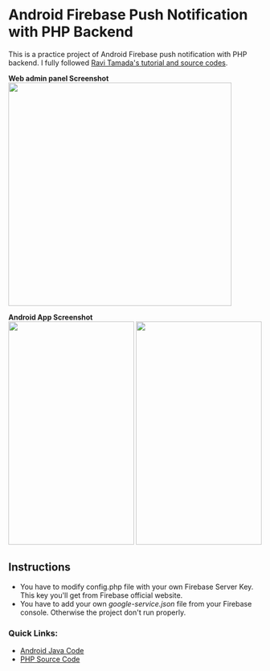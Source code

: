 # Android Firebase Push Notification with PHP Backend

This is a practice project of Android Firebase push notification with PHP backend.
I fully followed [Ravi Tamada's tutorial and source codes](http://www.androidhive.info/2012/10/android-push-notifications-using-google-cloud-messaging-gcm-php-and-mysql/).

**Web admin panel Screenshot**<br>
<img src="https://raw.githubusercontent.com/hasancse91/Android-Firebase-Notification/master/data/admin_panel.png" height="444" />

**Android App Screenshot**<br>
<img src="https://raw.githubusercontent.com/hasancse91/Android-Firebase-Notification/master/data/screen1.png" width="250" height="444" />        <img src="https://raw.githubusercontent.com/hasancse91/Android-Firebase-Notification/master/data/screen2.png" width="250" height="444" />

## Instructions
- You have to modify config.php file with your own Firebase Server Key. This key you'll get from Firebase official website.
- You have to add your own *google-service.json* file from your Firebase console. Otherwise the project don't run properly.

### Quick Links:
- [Android Java Code](https://github.com/hasancse91/Android-Firebase-Notification/tree/master/Android-Firebase-Notification-SourceCode/app/src/main/java/com/hellohasan/android_firebase_notification)
- [PHP Source Code](https://github.com/hasancse91/Android-Firebase-Notification/tree/master/AndroidPushNotification-PHP-Backend)
